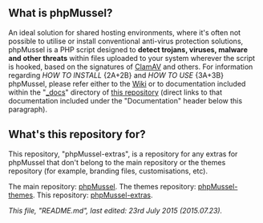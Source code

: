 ## **What is phpMussel?**

An ideal solution for shared hosting environments, where it's often not possible to utilise or install conventional anti-virus protection solutions, phpMussel is a PHP script designed to **detect trojans, viruses, malware and other threats** within files uploaded to your system wherever the script is hooked, based on the signatures of [ClamAV](http://www.clamav.net/) and others. For information regarding *HOW TO INSTALL* {2A+2B} and *HOW TO USE* {3A+3B} phpMussel, please refer either to the [Wiki](https://github.com/Maikuolan/phpMussel/wiki) or to documentation included within the "[_docs](https://github.com/Maikuolan/phpMussel/tree/master/_docs)" directory of [this repository](https://github.com/Maikuolan/phpMussel) (direct links to that documentation included under the "Documentation" header below this paragraph).

## **What's this repository for?**

This repository, "phpMussel-extras", is a repository for any extras for phpMussel that don't belong to the main repository or the themes repository (for example, branding files, customisations, etc).

The main repository: [phpMussel](https://github.com/Maikuolan/phpMussel).
The themes repository: [phpMussel-themes](https://github.com/DanielRuf/phpMussel-themes).
This repository: [phpMussel-extras](https://github.com/Maikuolan/phpMussel-extras).

*This file, "README.md", last edited: 23rd July 2015 (2015.07.23).*